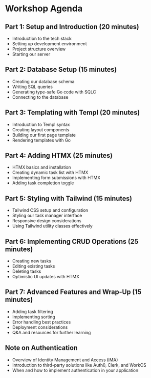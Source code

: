 # Workshop Agenda

## Part 1: Setup and Introduction (20 minutes)

- Introduction to the tech stack
- Setting up development environment
- Project structure overview
- Starting our server

## Part 2: Database Setup (15 minutes)

- Creating our database schema
- Writing SQL queries
- Generating type-safe Go code with SQLC
- Connecting to the database

## Part 3: Templating with Templ (20 minutes)

- Introduction to Templ syntax
- Creating layout components
- Building our first page template
- Rendering templates with Go

## Part 4: Adding HTMX (25 minutes)

- HTMX basics and installation
- Creating dynamic task list with HTMX
- Implementing form submissions with HTMX
- Adding task completion toggle

## Part 5: Styling with Tailwind (15 minutes)

- Tailwind CSS setup and configuration
- Styling our task manager interface
- Responsive design considerations
- Using Tailwind utility classes effectively

## Part 6: Implementing CRUD Operations (25 minutes)

- Creating new tasks
- Editing existing tasks
- Deleting tasks
- Optimistic UI updates with HTMX

## Part 7: Advanced Features and Wrap-Up (15 minutes)

- Adding task filtering
- Implementing sorting
- Error handling best practices
- Deployment considerations
- Q&A and resources for further learning

## Note on Authentication

- Overview of Identity Management and Access (IMA)
- Introduction to third-party solutions like Auth0, Clerk, and WorkOS
- When and how to implement authentication in your application

